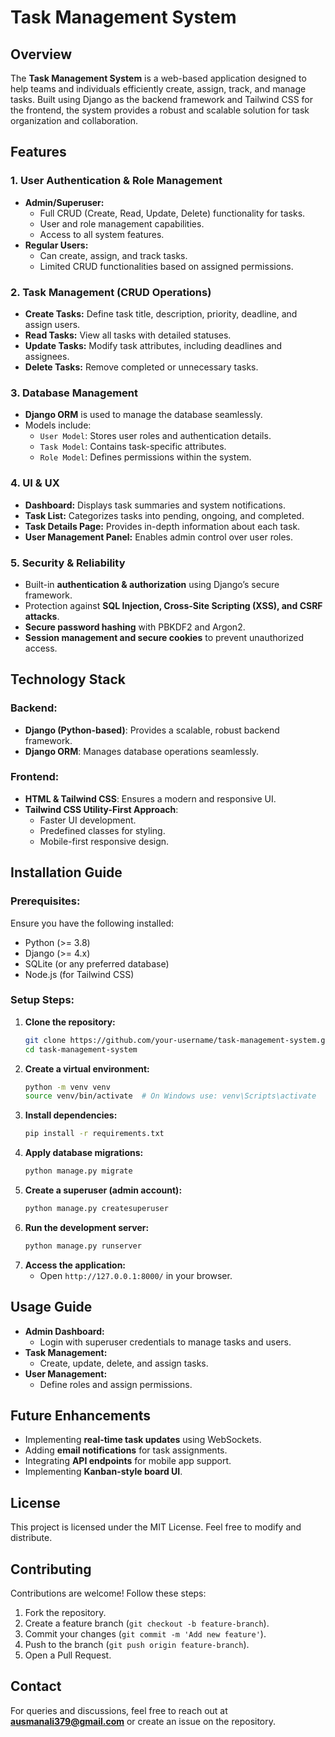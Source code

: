 # Task Management System

## Overview
The **Task Management System** is a web-based application designed to help teams and individuals efficiently create, assign, track, and manage tasks. Built using Django as the backend framework and Tailwind CSS for the frontend, the system provides a robust and scalable solution for task organization and collaboration.

## Features
### 1. User Authentication & Role Management
- **Admin/Superuser:**
  - Full CRUD (Create, Read, Update, Delete) functionality for tasks.
  - User and role management capabilities.
  - Access to all system features.
- **Regular Users:**
  - Can create, assign, and track tasks.
  - Limited CRUD functionalities based on assigned permissions.

### 2. Task Management (CRUD Operations)
- **Create Tasks:** Define task title, description, priority, deadline, and assign users.
- **Read Tasks:** View all tasks with detailed statuses.
- **Update Tasks:** Modify task attributes, including deadlines and assignees.
- **Delete Tasks:** Remove completed or unnecessary tasks.

### 3. Database Management
- **Django ORM** is used to manage the database seamlessly.
- Models include:
  - `User Model`: Stores user roles and authentication details.
  - `Task Model`: Contains task-specific attributes.
  - `Role Model`: Defines permissions within the system.

### 4. UI & UX
- **Dashboard:** Displays task summaries and system notifications.
- **Task List:** Categorizes tasks into pending, ongoing, and completed.
- **Task Details Page:** Provides in-depth information about each task.
- **User Management Panel:** Enables admin control over user roles.

### 5. Security & Reliability
- Built-in **authentication & authorization** using Django’s secure framework.
- Protection against **SQL Injection, Cross-Site Scripting (XSS), and CSRF attacks**.
- **Secure password hashing** with PBKDF2 and Argon2.
- **Session management and secure cookies** to prevent unauthorized access.

## Technology Stack
### Backend:
- **Django (Python-based)**: Provides a scalable, robust backend framework.
- **Django ORM**: Manages database operations seamlessly.

### Frontend:
- **HTML & Tailwind CSS**: Ensures a modern and responsive UI.
- **Tailwind CSS Utility-First Approach**:
  - Faster UI development.
  - Predefined classes for styling.
  - Mobile-first responsive design.

## Installation Guide
### Prerequisites:
Ensure you have the following installed:
- Python (>= 3.8)
- Django (>= 4.x)
- SQLite (or any preferred database)
- Node.js (for Tailwind CSS)

### Setup Steps:
1. **Clone the repository:**
   ```bash
   git clone https://github.com/your-username/task-management-system.git
   cd task-management-system
   ```
2. **Create a virtual environment:**
   ```bash
   python -m venv venv
   source venv/bin/activate  # On Windows use: venv\Scripts\activate
   ```
3. **Install dependencies:**
   ```bash
   pip install -r requirements.txt
   ```
4. **Apply database migrations:**
   ```bash
   python manage.py migrate
   ```
5. **Create a superuser (admin account):**
   ```bash
   python manage.py createsuperuser
   ```
6. **Run the development server:**
   ```bash
   python manage.py runserver
   ```
7. **Access the application:**
   - Open `http://127.0.0.1:8000/` in your browser.

## Usage Guide
- **Admin Dashboard:**
  - Login with superuser credentials to manage tasks and users.
- **Task Management:**
  - Create, update, delete, and assign tasks.
- **User Management:**
  - Define roles and assign permissions.

## Future Enhancements
- Implementing **real-time task updates** using WebSockets.
- Adding **email notifications** for task assignments.
- Integrating **API endpoints** for mobile app support.
- Implementing **Kanban-style board UI**.

## License
This project is licensed under the MIT License. Feel free to modify and distribute.

## Contributing
Contributions are welcome! Follow these steps:
1. Fork the repository.
2. Create a feature branch (`git checkout -b feature-branch`).
3. Commit your changes (`git commit -m 'Add new feature'`).
4. Push to the branch (`git push origin feature-branch`).
5. Open a Pull Request.

## Contact
For queries and discussions, feel free to reach out at **ausmanali379@gmail.com** or create an issue on the repository.
